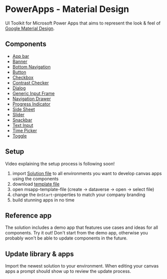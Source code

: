 # PowerApps - Material Design

UI Toolkit for Microsoft Power Apps that aims to represent the look & feel of [Google Material Design](https://material.io/components).

## Components

- [App bar](docs/AppBarTop.md)
- [Banner](docs/Banner.md)
- [Bottom Navigation](docs/BottomNavigation.md)
- [Button](docs/Button.md)
- [Checkbox](docs/Checkbox.md)
- [Contrast Checker](docs/ContrastChecker.md)
- [Dialog](docs/Dialog.md)
- [Generic Input Frame](docs/GenericInputFrame.md)
- [Navigation Drawer](docs/NavigationDrawer.md)
- [Progress Indicator](docs/ProgressIndicator.md)
- [Side Sheet](docs/SideSheet.md)
- [Slider](docs/Slider.md)
- [Snackbar](docs/Snackbar.md)
- [Text Input](docs/TextInput.md)
- [Time Picker](docs/Timepicker.md)
- [Toggle](docs/Toggle.md)

## Setup

Video explaining the setup process is following soon!

1. import [Solution file](docs/AppBarTop.md) to all environments you want to develop canvas apps using the components
2. download [template file](docs/AppBarTop.md)
3. open msapp-template-file (create -> dataverse -> open -> select file)
4. change the `OnStart`-properties to match your company branding
5. build stunning apps in no time

## Reference app

The solution includes a demo app that features use cases and ideas for all components. Try it out!
Don't start from the demo app, otherwise you probably won't be able to update components in the future.

## Update library & apps

Import the newest solution to your environment. When editing your canvas apps a prompt should show up to review the update process.

